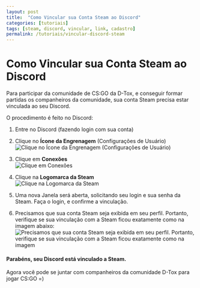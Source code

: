 ```yaml
---
layout: post
title:  "Como Vincular sua Conta Steam ao Discord"
categories: [tutoriais]
tags: [steam, discord, vincular, link, cadastro]
permalink: /tutoriais/vincular-discord-steam
---
```



# Como Vincular sua Conta Steam ao Discord

Para participar da comunidade de CS:GO da D-Tox, e conseguir formar partidas os companheiros da comunidade, sua conta Steam precisa estar vinculada ao seu Discord.

O procedimento é feito no Discord:

1. Entre no Discord (fazendo login com sua conta)

2.  Clique no **Ícone da Engrenagem** (Configurações de Usuário)<br>
![Clique no Ícone da Engrenagem (Configurações de Usuário)](https://lh3.googleusercontent.com/cNh1fdMBs1PueraJovOX_W7edkaOVzDOCFwQmIg4xlkiaCfuC53YKBFYraTxshbVutDwl4yjDfC3mA=s9999)

3. Clique em **Conexões**<br>![Clique em Conexões](https://lh3.googleusercontent.com/4mQYLVGIngBSwdkOjCKHCQ_pbyKK0Bx3Ne5O7Q3OZLBLckBI8hWYzdV_JPq6EeFwe4AlBPSfHkkzmQ=s9999)

4. Clique na **Logomarca da Steam**<br>
![Clique na **Logomarca da Steam**](https://lh3.googleusercontent.com/OPzuOjxg8bbcz_ZUESeB6Ha5Ggw1aRK0m4tfxCnIMkNGhQoI5aeOzGuxzxcOZfgJhh9relnY7e_T2w=s9999)

5. Uma nova Janela será aberta, solicitando seu login e sua senha da Steam. Faça o login, e confirme a vinculação.

6. Precisamos que sua conta Steam seja exibida em seu perfil. Portanto, verifique se sua vinculação com a Steam ficou exatamente como na imagem abaixo:<br>
![Precisamos que sua conta Steam seja exibida em seu perfil. Portanto, verifique se sua vinculação com a Steam ficou exatamente como na imagem](https://lh3.googleusercontent.com/Fhl9v0j6AqSt3uHKiYES6oMZ02fot7xHrUyh2xi5GtxCnbz9h1BnJhgCpYZf3Bo0wumRAmlEGnMe3g=s9999)

#### Parabéns, seu Discord está vinculado a Steam.
Agora você pode se juntar com companheiros da comunidade D-Tox para jogar CS:GO =)